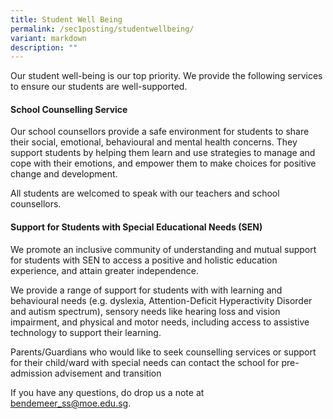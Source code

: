 ```yaml
---
title: Student Well Being
permalink: /sec1posting/studentwellbeing/
variant: markdown
description: ""
---
```

Our student well-being is our top priority.  We provide the following services to ensure our students are well-supported.  

#### **School Counselling Service**

Our school counsellors provide a safe environment for students to share their social, emotional, behavioural and mental health concerns. They support students by helping them learn and use strategies to manage and cope with their emotions, and empower them to make choices for positive change and development.

All students are welcomed to speak with our teachers and school counsellors.



#### **Support for Students with Special Educational Needs (SEN)**

We promote an inclusive community of understanding and mutual support for students with SEN to access a positive and holistic education experience, and attain greater independence. 

We provide a range of support for students with with learning and behavioural needs (e.g. dyslexia, Attention-Deficit Hyperactivity Disorder and autism spectrum), sensory needs like hearing loss and vision impairment, and physical and motor needs, including access to assistive technology to support their learning. 

Parents/Guardians who would like to seek counselling services or support for their child/ward with special needs can contact the school for pre-admission advisement and transition 

If you have any questions, do drop us a note at <a href="mailto:bendemeer_ss@moe.edu.sg">bendemeer_ss@moe.edu.sg</a>.